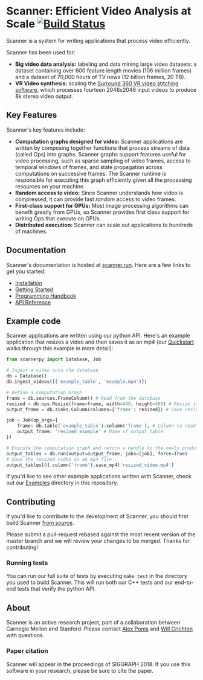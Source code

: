 # Scanner: Efficient Video Analysis at Scale [![Build Status](https://travis-ci.org/scanner-research/scanner.svg?branch=master)](https://travis-ci.org/scanner-research/scanner) #

Scanner is a system for writing applications that process video efficiently.

Scanner has been used for:
* **Big video data analysis:** labeling and data mining large video datasets: a dataset containing over 600 feature length movies (106 million frames) and a dataset of 70,000 hours of TV news (12 billion frames, 20 TB).
* **VR Video synthesis:** scaling the [Surround 360 VR video stitching software](https://github.com/scanner-research/Surround360), which processes fourteen 2048x2048 input videos to produce 8k stereo video output.

## Key Features

Scanner's key features include:
* **Computation graphs designed for video:** Scanner applications are written by composing together functions that process streams of data (called Ops) into graphs. Scanner graphs support features useful for video processing, such as sparse sampling of video frames, access to temporal windows of frames, and state propagation across computations on successive frames. The Scanner runtime is responsible for executing this graph efficiently given all the processing resources on your machine.
* **Random access to video:** Since Scanner understands how video is compressed, it can provide fast *random* access to video frames.
* **First-class support for GPUs:** Most image processing algorithms can benefit greatly from GPUs, so Scanner provides first class support for writing Ops that execute on GPUs.
* **Distributed execution:** Scanner can scale out applications to hundreds of machines.

## Documentation

Scanner's documentation is hosted at [scanner.run](http://scanner.run). Here
are a few links to get you started:

* [Installation](http://scanner.run/installation.html)
* [Getting Started](http://scanner.run/getting-started.html)
* [Programming Handbook](http://scanner.run/programming-handbook.html)
* [API Reference](http://scanner.run/api.html)

## Example code

Scanner applications are written using our python API. Here's an example
application that resizes a video and then saves it as an mp4 (our
[Quickstart](http://scanner.run/quickstart.html) walks through this
example in more detail):

```python
from scannerpy import Database, Job

# Ingest a video into the database
db = Database()
db.ingest_videos([('example_table', 'example.mp4')])

# Define a Computation Graph
frame = db.sources.FrameColumn() # Read from the database
resized = db.ops.Resize(frame=frame, width=640, height=480) # Resize input frame
output_frame = db.sinks.Column(columns={'frame': resized}) # Save resized frame

job = Job(op_args={
    frame: db.table('example_table').column('frame'), # Column to read input frames from
    output_frame: 'resized_example' # Name of output table
})

# Execute the computation graph and return a handle to the newly produced tables
output_tables = db.run(output=output_frame, jobs=[job], force=True)
# Save the resized video as an mp4 file
output_tables[0].column('frame').save_mp4('resized_video.mp4')
```

If you'd like to see other example applications written with Scanner, check
out our [Examples](https://github.com/scanner-research/scanner/tree/master/examples)
directory in this repository.

## Contributing

If you'd like to contribute to the development of Scanner, you should first
build Scanner [from source](http://scanner.run/from_source.html).

Please submit a pull-request rebased against the most recent version of the
master branch and we will review your changes to be merged. Thanks for
contributing!

### Running tests
You can run our full suite of tests by executing `make test` in the directory
you used to build Scanner. This will run both our C++ tests and our end-to-end
tests that verify the python API.

## About
Scanner is an active research project, part of a collaboration between Carnegie
Mellon and Stanford. Please contact [Alex Poms](https://github.com/apoms) and
[Will Crichton](https://github.com/willcrichton) with questions.

### Paper citation
Scanner will appear in the proceedings of SIGGRAPH 2018. If you use this
software in your research, please be sure to cite the paper.
